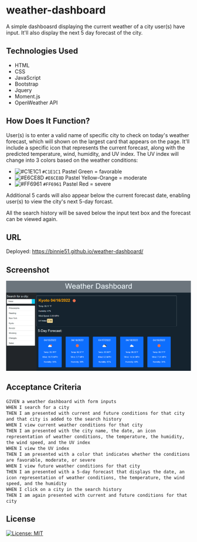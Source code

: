 # weather-dashboard
A simple dashboasrd displaying the current weather of a city user(s) have input. It'll also display the next 5 day forecast of the city. 

## Technologies Used
* HTML 
* CSS
* JavaScript
* Bootstrap
* Jquery
* Moment.js
* OpenWeather API 
## How Does It Function?
User(s) is to enter a valid name of specific city to check on today's weather forecast, which will shown on the largest card that appears on the page. It'll include a specific icon that represents the current forecast, along with the predicted temperature, wind, humidity, and UV index. 
The UV index will change into 3 colors based on the weather conditions:
* ![#C1E1C1](https://via.placeholder.com/15/C1E1C1/000000?text=+) `#C1E1C1` Pastel Green = favorable
* ![#E6CE8D](https://via.placeholder.com/15/E6CE8D/000000?text=+) `#E6CE8D` Pastel Yellow-Orange = moderate
* ![#FF6961](https://via.placeholder.com/15/FF6961/000000?text=+) `#FF6961` Pastel Red = severe

Additional 5 cards will also appear below the current forecast date, enabling user(s) to view the city's next 5-day forcast.  

All the search history will be saved below the input text box and the forecast can be viewed again.
## URL
Deployed: https://binnie51.github.io/weather-dashboard/

## Screenshot
![dashboard-final-product](./screenshot/weather-1.PNG)

## Acceptance Criteria

```
GIVEN a weather dashboard with form inputs
WHEN I search for a city
THEN I am presented with current and future conditions for that city and that city is added to the search history
WHEN I view current weather conditions for that city
THEN I am presented with the city name, the date, an icon representation of weather conditions, the temperature, the humidity, the wind speed, and the UV index
WHEN I view the UV index
THEN I am presented with a color that indicates whether the conditions are favorable, moderate, or severe
WHEN I view future weather conditions for that city
THEN I am presented with a 5-day forecast that displays the date, an icon representation of weather conditions, the temperature, the wind speed, and the humidity
WHEN I click on a city in the search history
THEN I am again presented with current and future conditions for that city
```

## License
[![License: MIT](https://img.shields.io/badge/License-MIT-yellow.svg)](https://opensource.org/licenses/MIT)